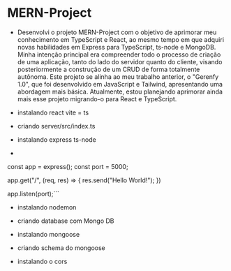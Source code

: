 # MERN-Project

- Desenvolvi o projeto MERN-Project com o objetivo de aprimorar meu conhecimento em TypeScript e React, ao mesmo tempo em que adquiri novas habilidades em Express para TypeScript, ts-node e MongoDB. Minha intenção principal era compreender todo o processo de criação de uma aplicação, tanto do lado do servidor quanto do cliente, visando posteriormente a construção de um CRUD de forma totalmente autônoma. Este projeto se alinha ao meu trabalho anterior, o "Gerenfy 1.0", que foi desenvolvido em JavaScript e Tailwind, apresentando uma abordagem mais básica. Atualmente, estou planejando aprimorar ainda mais esse projeto migrando-o para React e TypeScript.

- instalando react vite = ts
- criando server/src/index.ts
- instalando express ts-node
- ```import express from "express";
const app = express();
const port = 5000;

app.get("/", (req, res) => {
    res.send("Hello World!");
})

app.listen(port);```

- instalando nodemon

- criando database com Mongo DB

- instalando mongoose

- criando schema do mongoose

- instalando o cors
